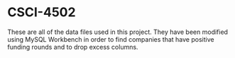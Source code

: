 # CSCI-4502

These are all of the data files used in this project. They have been modified using MySQL Workbench in order to find companies that have positive funding rounds and to drop excess columns.
